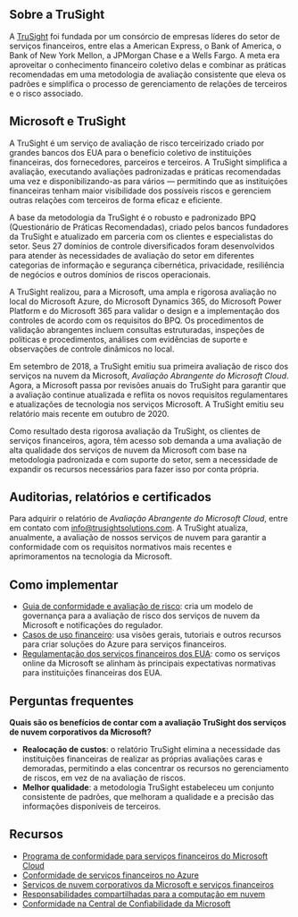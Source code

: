 ## Sobre a TruSight

A [TruSight](https://trusightsolutions.com/) foi fundada por um consórcio de empresas líderes do setor de serviços financeiros, entre elas a American Express, o Bank of America, o Bank of New York Mellon, a JPMorgan Chase e a Wells Fargo. A meta era aproveitar o conhecimento financeiro coletivo delas e combinar as práticas recomendadas em uma metodologia de avaliação consistente que eleva os padrões e simplifica o processo de gerenciamento de relações de terceiros e o risco associado.

## [](https://learn.microsoft.com/pt-br/compliance/regulatory/offering-trusight#microsoft-and-trusight)Microsoft e TruSight

A TruSight é um serviço de avaliação de risco terceirizado criado por grandes bancos dos EUA para o benefício coletivo de instituições financeiras, dos fornecedores, parceiros e terceiros. A TruSight simplifica a avaliação, executando avaliações padronizadas e práticas recomendadas uma vez e disponibilizando-as para vários — permitindo que as instituições financeiras tenham maior visibilidade dos possíveis riscos e gerenciem outras relações com terceiros de forma eficaz e eficiente.

A base da metodologia da TruSight é o robusto e padronizado BPQ (Questionário de Práticas Recomendadas), criado pelos bancos fundadores da TruSight e atualizado em parceria com os clientes e especialistas do setor. Seus 27 domínios de controle diversificados foram desenvolvidos para atender às necessidades de avaliação do setor em diferentes categorias de informação e segurança cibernética, privacidade, resiliência de negócios e outros domínios de riscos operacionais.

A TruSight realizou, para a Microsoft, uma ampla e rigorosa avaliação no local do Microsoft Azure, do Microsoft Dynamics 365, do Microsoft Power Platform e do Microsoft 365 para validar o design e a implementação dos controles de acordo com os requisitos do BPQ. Os procedimentos de validação abrangentes incluem consultas estruturadas, inspeções de políticas e procedimentos, análises com evidências de suporte e observações de controle dinâmicos no local.

Em setembro de 2018, a TruSight emitiu sua primeira avaliação de risco dos serviços na nuvem da Microsoft, _Avaliação Abrangente do Microsoft Cloud_. Agora, a Microsoft passa por revisões anuais do TruSight para garantir que a avaliação continue atualizada e reflita os novos requisitos regulamentares e atualizações de tecnologia nos serviços Microsoft. A TruSight emitiu seu relatório mais recente em outubro de 2020.

Como resultado desta rigorosa avaliação da TruSight, os clientes de serviços financeiros, agora, têm acesso sob demanda a uma avaliação de alta qualidade dos serviços de nuvem da Microsoft com base na metodologia padronizada e com suporte do setor, sem a necessidade de expandir os recursos necessários para fazer isso por conta própria.


## Auditorias, relatórios e certificados

Para adquirir o relatório de _Avaliação Abrangente do Microsoft Cloud_, entre em contato com info@trusightsolutions.com. A TruSight atualiza, anualmente, a avaliação de nossos serviços de nuvem para garantir a conformidade com os requisitos normativos mais recentes e aprimoramentos na tecnologia da Microsoft.

## [](https://learn.microsoft.com/pt-br/compliance/regulatory/offering-trusight#how-to-implement)Como implementar

-   [Guia de conformidade e avaliação de risco](https://aka.ms/RiskGovernanceGuide): cria um modelo de governança para a avaliação de risco dos serviços de nuvem da Microsoft e notificações do regulador.
-   [Casos de uso financeiro](https://learn.microsoft.com/pt-br/azure/industry/financial/): usa visões gerais, tutoriais e outros recursos para criar soluções do Azure para serviços financeiros.
-   [Regulamentação dos serviços financeiros dos EUA](https://aka.ms/FinServ-Guide-US): como os serviços online da Microsoft se alinham às principais expectativas normativas para instituições financeiras dos EUA.

## [](https://learn.microsoft.com/pt-br/compliance/regulatory/offering-trusight#frequently-asked-questions)Perguntas frequentes

**Quais são os benefícios de contar com a avaliação TruSight dos serviços de nuvem corporativos da Microsoft?**

-   **Realocação de custos**: o relatório TruSight elimina a necessidade das instituições financeiras de realizar as próprias avaliações caras e demoradas, permitindo a elas concentrar os recursos no gerenciamento de riscos, em vez de na avaliação de riscos.
-   **Melhor qualidade**: a metodologia TruSight estabeleceu um conjunto consistente de padrões, que melhoram a qualidade e a precisão das informações disponíveis de terceiros.

## [](https://learn.microsoft.com/pt-br/compliance/regulatory/offering-trusight#resources)Recursos

-   [Programa de conformidade para serviços financeiros do Microsoft Cloud](https://aka.ms/FSCP-Print)
-   [Conformidade de serviços financeiros no Azure](https://aka.ms/FinServ-Compliance-Azure)
-   [Serviços de nuvem corporativos da Microsoft e serviços financeiros](https://aka.ms/FinServ-Compliance)
-   [Responsabilidades compartilhadas para a computação em nuvem](https://aka.ms/sharedresponsibility)
-   [Conformidade na Central de Confiabilidade da Microsoft](https://www.microsoft.com/trust-center/compliance/compliance-overview)

